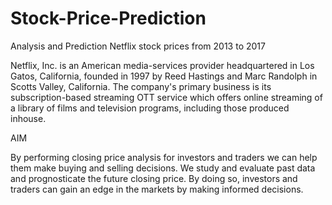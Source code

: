 # Stock-Price-Prediction
Analysis and Prediction Netflix stock prices from 2013 to 2017

Netflix, Inc. is an American media-services provider headquartered in Los Gatos, California,
founded in 1997 by Reed Hastings and Marc Randolph in Scotts Valley, California. The
company's primary business is its subscription-based streaming OTT service which offers
online streaming of a library of films and television programs, including those produced inhouse.


AIM

By performing closing price analysis for investors and traders we can help them make
buying and selling decisions. We study and evaluate past data and prognosticate the future
closing price. By doing so, investors and traders can gain an edge in the markets by making
informed decisions.

